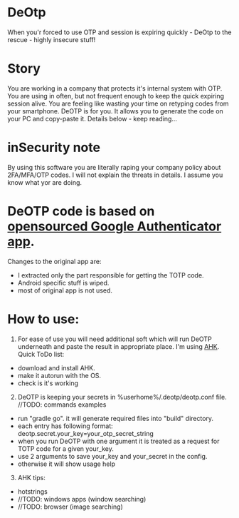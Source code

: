 # DeOtp
When you'r forced to use OTP and session is expiring quickly - DeOtp to the rescue - highly insecure stuff!

# Story
You are working in a company that protects it's internal system with OTP. You are using in often, but not frequent enough to keep the quick expiring session alive. You are feeling like wasting your time on retyping codes from your smartphone.
DeOTP is for you. It allows you to generate the code on your PC and copy-paste it. Details below - keep reading...

# inSecurity note
By using this software you are literally raping your company policy about 2FA/MFA/OTP codes. I will not explain the threats in details. I assume you know what yor are doing.

# DeOTP code is based on [opensourced Google Authenticator app](https://github.com/google/google-authenticator). 
Changes to the original app are:
- I extracted only the part responsible for getting the TOTP code.
- Android specific stuff is wiped.
- most of original app is not used.

# How to use:
1. For ease of use you will need additional soft which will run DeOTP underneath and paste the result in appropriate place. I'm using [AHK](https://www.autohotkey.com/). Quick ToDo list:
- download and install AHK. 
- make it autorun with the OS.
- check is it's working

2. DeOTP is keeping your secrets in %userhome%/.deotp/deotp.conf file. //TODO: commands examples
- run "gradle go". it will generate required files into "build" directory.
- each entry has following format: deotp.secret.your_key=your_otp_secret_string
- when you run DeOTP with one argument it is treated as a request for TOTP code for a given your_key.
- use 2 arguments to save your_key and your_secret in the config.
- otherwise it will show usage help

3. AHK tips:
- hotstrings
- //TODO: windows apps (window searching)
- //TODO: browser (image searching)

